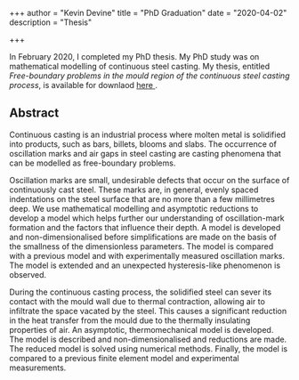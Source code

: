 +++
author = "Kevin Devine"
title = "PhD Graduation"
date = "2020-04-02"
description = "Thesis"

+++

In February 2020, I completed my PhD thesis. My PhD study was on mathematical modelling of continuous steel casting. My thesis, entitled *Free-boundary problems in the mould region of the continuous steel casting process*, is available for downlaod <a href="http://hdl.handle.net/10344/9297" target="_blank" rel="noopener noreferrer"> <span>here</span> </a>.

## Abstract

Continuous casting is an industrial process where molten metal is solidified into products, such as bars, billets, blooms and slabs. The occurrence of oscillation marks and air gaps in steel casting are casting phenomena that can be modelled as free-boundary problems.

Oscillation marks are small, undesirable defects that occur on the surface of continuously cast steel. These marks are, in general, evenly spaced indentations on the steel surface that are no more than a few millimetres deep. We use mathematical modelling and asymptotic reductions to develop a model which helps further our understanding of oscillation-mark formation and the factors that influence their depth. A model is developed and non-dimensionalised before simplifications are made on the basis of the smallness of the dimensionless parameters. The model is compared with a previous model and with experimentally measured oscillation marks. The model is extended and an unexpected hysteresis-like phenomenon is observed.


During the continuous casting process, the solidified steel can sever its contact with the mould wall due to thermal contraction, allowing air to infiltrate the space vacated by the steel. This causes a significant reduction in the heat transfer from the mould due to the thermally insulating properties of air. An asymptotic, thermomechanical model is developed. The model is described and non-dimensionalised and reductions are made. The reduced model is solved using numerical methods. Finally, the model is compared to a previous finite element model and experimental measurements.
